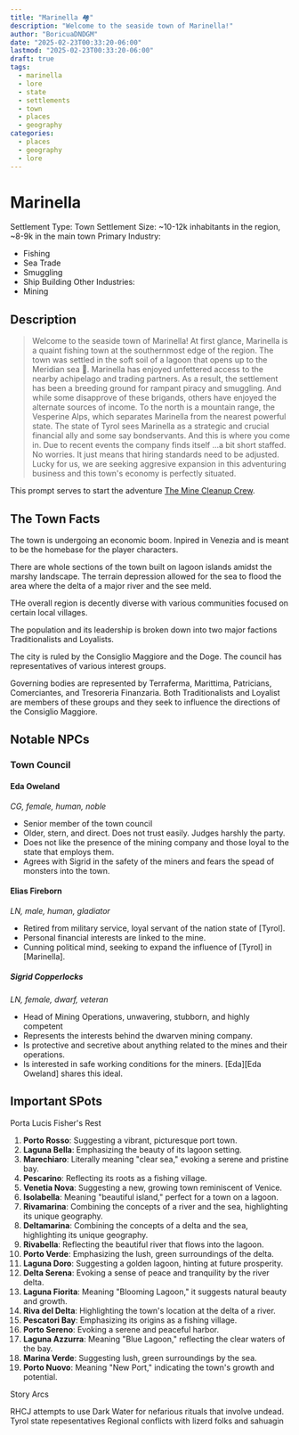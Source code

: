 ```yaml
---
title: "Marinella 🏘️"
description: "Welcome to the seaside town of Marinella!"
author: "BoricuaDNDGM"
date: "2025-02-23T00:33:20-06:00"
lastmod: "2025-02-23T00:33:20-06:00"
draft: true
tags:
  - marinella
  - lore
  - state
  - settlements
  - town
  - places
  - geography
categories:
  - places
  - geography
  - lore
---
```


# Marinella

Settlement Type: Town
Settlement Size: ~10-12k inhabitants in the region, ~8-9k in the main town
Primary Industry:
  - Fishing
  - Sea Trade
  - Smuggling
  - Ship Building
Other Industries:
  - Mining

## Description

> Welcome to the seaside town of Marinella!
> At first glance, Marinella is a quaint fishing town at the southernmost edge of the region.
> The town was settled in the soft soil of a lagoon that opens up to the Meridian sea 🌊.
> Marinella has enjoyed unfettered access to the nearby achipelago and trading partners.
> As a result, the settlement has been a breeding ground for rampant piracy and smuggling.
> And while some disapprove of these brigands, others have enjoyed the alternate sources of income.
> To the north is a mountain range, the Vesperine Alps, which separates Marinella from the nearest powerful state.
> The state of Tyrol sees Marinella as a strategic and crucial financial ally and some say bondservants.
> And this is where you come in. Due to recent events the company finds itself ...a bit short staffed.
> No worries. It just means that hiring standards need to be adjusted.
> Lucky for us, we are seeking aggresive expansion in this adventuring business and this town's economy is perfectly situated.

This prompt serves to start the adventure [The Mine Cleanup Crew](../../adventures/mine-cleanup-crew.md#hired-in-marinella).

## The Town Facts

The town is undergoing an economic boom.
Inpired in Venezia and is meant to be the homebase for the player characters.

There are whole sections of the town built on lagoon islands amidst the marshy landscape.
The terrain depression allowed for the sea to flood the area where the delta of a major river and the see meld.

THe overall region is decently diverse with various communities focused on certain local villages.

The population and its leadership is broken down into two major factions Traditionalists and Loyalists.

The city is ruled by the Consiglio Maggiore and the Doge.
The council has representatives of various interest groups.

Governing bodies are represented by Terraferma, Marittima, Patricians, Comerciantes, and Tresoreria Finanzaria.
Both Traditionalists and Loyalist are members of these groups and they seek to influence the directions of the Consiglio Maggiore.

## Notable NPCs

### Town Council

#### Eda Oweland

*CG, female, human, noble*

- Senior member of the town council
- Older, stern, and direct. Does not trust easily. Judges harshly the party.
- Does not like the presence of the mining company and those loyal to the state that employs them.
- Agrees with Sigrid in the safety of the miners and fears the spead of monsters into the town.

#### Elias Fireborn

*LN, male, human, gladiator*

- Retired from military service, loyal servant of the nation state of [Tyrol].
- Personal financial interests are linked to the mine.
- Cunning political mind, seeking to expand the influence of [Tyrol] in [Marinella].

##### Sigrid Copperlocks

*LN, female, dwarf, veteran*

- Head of Mining Operations, unwavering, stubborn, and highly competent
- Represents the interests behind the dwarven mining company.
- Is protective and secretive about anything related to the mines and their operations.
- Is interested in safe working conditions for the miners. [Eda][Eda Oweland] shares this ideal.



## Important SPots

Porta Lucis
Fisher's Rest
1. **Porto Rosso**: Suggesting a vibrant, picturesque port town.
2. **Laguna Bella**: Emphasizing the beauty of its lagoon setting.
3. **Marechiaro**: Literally meaning "clear sea," evoking a serene and pristine bay.
4. **Pescarino**: Reflecting its roots as a fishing village.
5. **Venetia Nova**: Suggesting a new, growing town reminiscent of Venice.
6. **Isolabella**: Meaning "beautiful island," perfect for a town on a lagoon.
7. **Rivamarina**: Combining the concepts of a river and the sea, highlighting its unique geography.
1. **Deltamarina**: Combining the concepts of a delta and the sea, highlighting its unique geography.
2. **Rivabella**: Reflecting the beautiful river that flows into the lagoon.
3. **Porto Verde**: Emphasizing the lush, green surroundings of the delta.
4. **Laguna Doro**: Suggesting a golden lagoon, hinting at future prosperity.
5. **Delta Serena**: Evoking a sense of peace and tranquility by the river delta.
1. **Laguna Fiorita**: Meaning "Blooming Lagoon," it suggests natural beauty and growth.
2. **Riva del Delta**: Highlighting the town's location at the delta of a river.
3. **Pescatori Bay**: Emphasizing its origins as a fishing village.
4. **Porto Sereno**: Evoking a serene and peaceful harbor.
5. **Laguna Azzurra**: Meaning "Blue Lagoon," reflecting the clear waters of the bay.
6. **Marina Verde**: Suggesting lush, green surroundings by the sea.
7. **Porto Nuovo**: Meaning "New Port," indicating the town's growth and potential.


Story Arcs

RHCJ attempts to use Dark Water for nefarious rituals that involve undead.
Tyrol state repesentatives
Regional conflicts with lizerd folks and sahuagin
